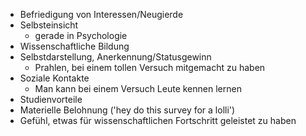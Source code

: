 - Befriedigung von Interessen/Neugierde
- Selbsteinsicht
	- gerade in Psychologie
- Wissenschaftliche Bildung
- Selbstdarstellung, Anerkennung/Statusgewinn
	- Prahlen, bei einem tollen Versuch mitgemacht zu haben
- Soziale Kontakte
	- Man kann bei einem Versuch Leute kennen lernen
- Studienvorteile
- Materielle Belohnung ('hey do this survey for a lolli')
- Gefühl, etwas für wissenschaftlichen Fortschritt geleistet zu haben